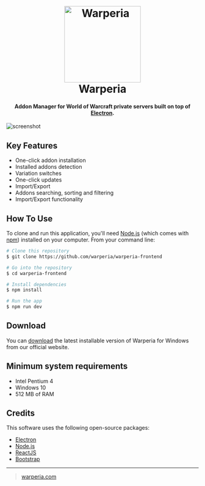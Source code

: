 
<h1 align="center">
  <br>
  <a href="https://warperia.com"><img src="https://warperia.com/wp-content/uploads/2024/11/warp-git-logo.jpg" alt="Warperia" width="200"></a>
  <br>
  Warperia
  <br>
</h1>

<h4 align="center">Addon Manager for World of Warcraft private servers built on top of <a href="http://electron.atom.io" target="_blank">Electron</a>.</h4>

![screenshot](https://warperia.com/wp-content/uploads/2024/11/b0320dc3955f58b8372b19c31c81e8e3.jpg)

## Key Features

* One-click addon installation
* Installed addons detection
* Variation switches
* One-click updates
* Import/Export
* Addons searching, sorting and filtering
* Import/Export functionality

## How To Use

To clone and run this application, you'll need [Node.js](https://nodejs.org/en/download/) (which comes with [npm](http://npmjs.com)) installed on your computer. From your command line:

```bash
# Clone this repository
$ git clone https://github.com/warperia/warperia-frontend

# Go into the repository
$ cd warperia-frontend

# Install dependencies
$ npm install

# Run the app
$ npm run dev
```


## Download

You can [download](https://warperia.com) the latest installable version of Warperia for Windows from our official website.


## Minimum system requirements

* Intel Pentium 4
* Windows 10
* 512 MB of RAM


## Credits

This software uses the following open-source packages:

- [Electron](http://electron.atom.io/)
- [Node.js](https://nodejs.org/)
- [ReactJS](https://react.dev/)
- [Bootstrap](https://getbootstrap.com/)

---

> [warperia.com](https://warperia.com)

